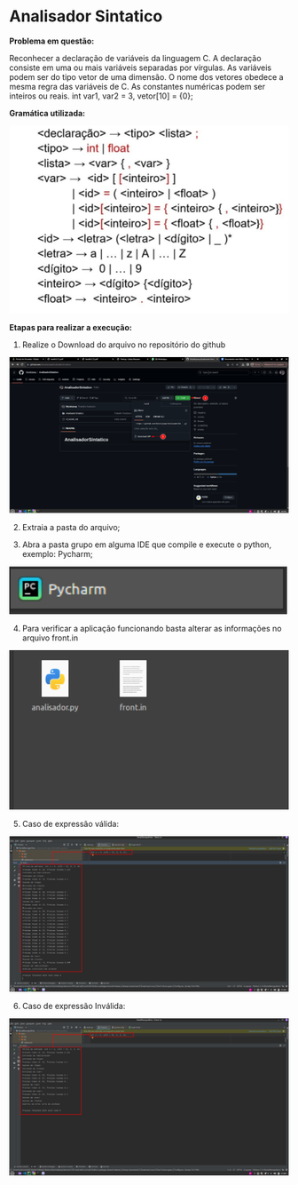 # Analisador Sintatico

**Problema em questão:**

Reconhecer a declaração de variáveis da linguagem C. A declaração consiste em uma ou mais variáveis separadas por vírgulas. As variáveis podem ser do tipo vetor de uma dimensão. O nome dos vetores obedece a mesma regra das variáveis de C. As constantes numéricas podem ser inteiros ou reais. 
int var1, var2 = 3, vetor[10] = {0};

**Gramática utilizada:**

<img src="https://github.com/Wytalojwap/AnalisadorSintatico/blob/main/Imagens/Gram%C3%A1tica.png">

**Etapas para realizar a execução:**

1. Realize o Download do arquivo no repositório do github

<img src="https://github.com/Wytalojwap/AnalisadorSintatico/blob/main/Imagens/Download%20Projeto.png">

2. Extraia a pasta do arquivo;

3. Abra a pasta grupo em alguma IDE que compile e execute o python, exemplo: Pycharm;

<img src="https://github.com/Wytalojwap/AnalisadorSintatico/blob/main/Imagens/Pycharm.png">


4. Para verificar a aplicação funcionando basta alterar as informações no arquivo front.in

<img src="https://github.com/Wytalojwap/AnalisadorSintatico/blob/main/Imagens/Arquivos.png">

5. Caso de expressão válida:

<img src="https://github.com/Wytalojwap/AnalisadorSintatico/blob/main/Imagens/Cenario%20Sucesso.png">

6. Caso de expressão Inválida:

<img src="https://github.com/Wytalojwap/AnalisadorSintatico/blob/main/Imagens/Cenario%20Erro.png">


